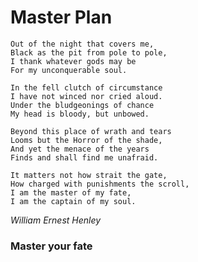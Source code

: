 # Master Plan

    Out of the night that covers me,
    Black as the pit from pole to pole,
    I thank whatever gods may be
    For my unconquerable soul.
    
    In the fell clutch of circumstance
    I have not winced nor cried aloud.
    Under the bludgeonings of chance
    My head is bloody, but unbowed.
    
    Beyond this place of wrath and tears
    Looms but the Horror of the shade,
    And yet the menace of the years
    Finds and shall find me unafraid.
    
    It matters not how strait the gate,
    How charged with punishments the scroll,
    I am the master of my fate,
    I am the captain of my soul.

*William Ernest Henley*

### Master your fate
